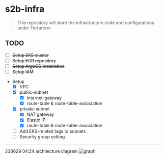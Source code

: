 # s2b-infra

> This repository will store the infrastructure code and configurations under Terraform.

## TODO

- [ ] ~~Setup EKS cluster~~
- [ ] ~~Setup ECR repository~~
- [ ] ~~Setup ArgoCD installation~~
- [ ] ~~Setup IAM~~
- Setup
    - [x] VPC
    - [x] public-subnet
        - [x] internet-gateway
        - [x] route-table & route-table-association
    - [x] private-subnet
        - [x] NAT gateway
        - [x] Elastic IP
        - [x] route-table & route-table-association
    - [ ] Add EKS-related tags to subnets
    - [ ] Security group setting

---

230629 04:24 architecture diagram
![graph](https://github.com/Smile2Buy/s2b-infra/assets/28827932/6d6c1787-289f-4bf3-a888-79bdf9dabfce)
